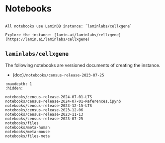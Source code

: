 # Notebooks

```{note}

All notebooks use LaminDB instance: `laminlabs/cellxgene`

Explore the instance: [lamin.ai/laminlabs/cellxgene](https://lamin.ai/laminlabs/cellxgene)
```

## `laminlabs/cellxgene`

The following notebooks are versioned documents of creating the instance.

- {doc}`/notebooks/census-release-2023-07-25`

```{toctree}
:maxdepth: 1
:hidden:

notebooks/cencus-release-2024-07-01-LTS
notebooks/census-release-2024-07-01-References.ipynb
notebooks/cencus-release-2023-12-15-LTS
notebooks/census-release-2023-12-06
notebooks/census-release-2023-11-13
notebooks/census-release-2023-07-25
notebooks/files
notebooks/meta-human
notebooks/meta-mouse
notebooks/files-meta
```
